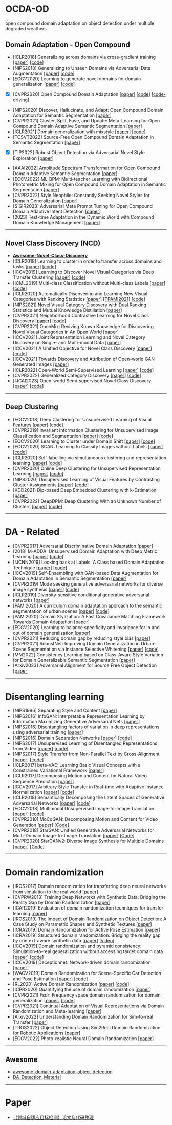 # OCDA-OD
open compound domain adaptation on object detection under multiple degraded weathers

## Domain Adaptation - Open Compound
- [ICLR2018] Generalizing across domains via cross-gradient training [[paper](https://arxiv.org/abs/1804.10745)] [[code](https://arxiv.org/abs/1804.10745)]
- [NIPS2018] Generalizing to Unseen Domains via Adversarial Data Augmentation [[paper](https://arxiv.org/abs/1805.12018)] [[code](https://github.com/ricvolpi/generalize-unseen-domains)]
- [ECCV2020] Learning to generate novel domains for domain generalization [[paper](https://arxiv.org/abs/2007.03304)]  [[code](https://github.com/mousecpn/L2A-OT)]
- [x] [CVPR2020] Open Compound Domain Adaptation [[paper](https://arxiv.org/abs/1909.03403)] [[code](https://github.com/zhmiao/OpenCompoundDomainAdaptation-OCDA)] [[code-driving](https://github.com/XingangPan/OCDA-Driving-Example)]
- [NIPS2020] Discover, Hallucinate, and Adapt: Open Compound Domain Adaptation for Semantic Segmentation [[paper](https://arxiv.org/abs/2110.04111)]
- [CVPR2021] Cluster, Split, Fuse, and Update: Meta-Learning for Open Compound Domain Adaptive Semantic Segmentation [[paper](https://arxiv.org/abs/2012.08278)]
- [ICLR2021] Domain generalization with mixstyle [[paper](https://arxiv.org/abs/2104.02008)] [[code](https://github.com/KaiyangZhou/mixstyle-release)]
- [TCSVT2022] Source-Free Open Compound Domain Adaptation in Semantic Segmentation [[paper](https://arxiv.org/abs/2106.03422)]
- [x] [TIP2022] Robust Object Detection via Adversarial Novel Style Exploration [[paper](https://ieeexplore.ieee.org/abstract/document/9697984)]
- [AAAI2022] Amplitude Spectrum Transformation for Open Compound Domain Adaptive Semantic Segmentation [[paper](https://arxiv.org/abs/2202.04287)]
- [ECCV2022] ML-BPM: Multi-teacher Learning with Bidirectional Photometric Mixing for Open Compound Domain Adaptation in Semantic Segmentation [[paper](https://arxiv.org/abs/2207.09045)]
- [CVPR2022] Style Neophile: Constantly Seeking Novel Styles for Domain Generalization [[paper](https://openaccess.thecvf.com/content/CVPR2022/html/Kang_Style_Neophile_Constantly_Seeking_Novel_Styles_for_Domain_Generalization_CVPR_2022_paper.html)]
- [SIGIR2023] Adversarial Meta Prompt Tuning for Open Compound Domain Adaptive Intent Detection [[paper](https://dl.acm.org/doi/abs/10.1145/3539618.3591945)]
- [2023] Test-time Adaptation in the Dynamic World with Compound Domain Knowledge Management [[paper](https://arxiv.org/abs/2212.08356)]

---

## Novel Class Discovery (NCD)
- [**Awesome-Novel-Class-Discovery**](https://github.com/JosephKJ/Awesome-Novel-Class-Discovery)
- [ICLR2018] Learning to cluster in order to transfer across domains and tasks [[paper](https://arxiv.org/abs/1711.10125)] [[code](https://github.com/GT-RIPL/L2C)]
- [ICCV2019] Learning to Discover Novel Visual Categories via Deep Transfer Clustering [[paper](https://arxiv.org/abs/1908.09884)] [[code](https://github.com/k-han/DTC)]
- [ICML2019] Multi-class Classification without Multi-class Labels [[paper](https://arxiv.org/abs/1901.00544)] [[code](https://github.com/GT-RIPL/L2C)]
- [ICLR2020] Automatically Discovering and Learning New Visual Categories with Ranking Statistics [[paper](https://arxiv.org/abs/2002.05714)] [[TPAMI2021](https://ieeexplore.ieee.org/abstract/document/9464163/)] [[code](https://github.com/k-han/AutoNovel)]
- [NIPS2021] Novel Visual Category Discovery with Dual Ranking Statistics and Mutual Knowledge Distillation [[paper](https://arxiv.org/abs/2002.05714)]
- [CVPR2021] Neighborhood Contrastive Learning for Novel Class Discovery [[paper](https://arxiv.org/abs/2106.10731)] [[code](https://github.com/zhunzhong07/NCL)]
- [CVPR2021] OpenMix: Reviving Known Knowledge for Discovering Novel Visual Categories in An Open World [[paper](https://arxiv.org/abs/2004.05551)]
- [ICCV2021] Joint Representation Learning and Novel Category Discovery on Single- and Multi-modal Data [[paper](https://arxiv.org/abs/2107.03358)]
- [ICCV2021] A Unified Objective for Novel Class Discovery [[paper](https://arxiv.org/abs/2108.08536)] [[code](https://github.com/DonkeyShot21/UNO)]
- [ICCV2021] Towards Discovery and Attribution of Open-world GAN Generated Images [[paper](https://arxiv.org/abs/2105.04580)]
- [ICLR2022] Open-World Semi-Supervised Learning [[paper](https://arxiv.org/abs/2102.03526)] [[code](https://github.com/snap-stanford/orca)]
- [CVPR2022] Generalized Category Discovery [[paper](https://arxiv.org/abs/2201.02609)] [[code](https://github.com/sgvaze/generalized-category-discovery)]
- [IJCAI2023] Open-world Semi-supervised Novel Class Discovery [[paper](https://arxiv.org/abs/2305.13095)] [[code](https://github.com/liujmzzz/openncd)]

---

## Deep Clustering
- [ECCV2018] Deep Clustering for Unsupervised Learning of Visual Features [[paper](https://arxiv.org/abs/1807.05520)] [[code](https://github.com/facebookresearch/deepcluster)]
- [CVPR2019] Invariant Information Clustering for Unsupervised Image Classification and Segmentation [[paper](https://arxiv.org/abs/1807.06653)] [[code](https://github.com/xu-ji/IIC)]
- [ECCV2020] Learning to Cluster under Domain Shift [[paper](https://arxiv.org/abs/2008.04646)] [[code](https://github.com/willi-menapace/acids-clustering-domain-shift)]
- [ECCV2020] SCAN: Learning to Classify Images without Labels [[paper](https://arxiv.org/abs/2005.12320)] [[code](https://github.com/wvangansbeke/Unsupervised-Classification)]
- [ICLR2020] Self-labelling via simultaneous clustering and representation learning [[paper](https://arxiv.org/abs/1911.05371)] [[code](https://github.com/yukimasano/self-label)]
- [CVPR2020] Online Deep Clustering for Unsupervised Representation Learning [[paper](https://arxiv.org/abs/2006.10645)] [[code](https://github.com/open-mmlab/OpenSelfSup)]
- [NIPS2020] Unsupervised Learning of Visual Features by Contrasting Cluster Assignments [[paper](https://arxiv.org/abs/2006.09882)] [[code](https://github.com/facebookresearch/swav)]
- [KDD2021] Dip-based Deep Embedded Clustering with k-Estimation [[paper](https://dl.acm.org/doi/abs/10.1145/3447548.3467316)]
- [CVPR2022] DeepDPM: Deep Clustering With an Unknown Number of Clusters [[paper](https://arxiv.org/abs/2203.14309)] [[code](https://github.com/BGU-CS-VIL/DeepDPM)]

---

# DA - Related
- [CVPR2017] Adversarial Discriminative Domain Adaptation [[paper](https://arxiv.org/abs/1702.05464)]
- [2018] M-ADDA: Unsupervised Domain Adaptation with Deep Metric Learning [[paper](https://arxiv.org/abs/1807.02552)] [[code](https://github.com/IssamLaradji/M-ADDA)]
- [IJCNN2019] Looking back at Labels: A Class based Domain Adaptation Technique [[paper](https://arxiv.org/abs/1904.01341)] [[code](https://github.com/vinodkkurmi/DiscriminatorDomainAdaptation)]
- [ICCV2019] Self-Ensembling with GAN-based Data Augmentation for Domain Adaptation in Semantic Segmentation [[paper](https://arxiv.org/abs/1909.00589)]
- [CVPR2019] Mode seeking generative adversarial networks for diverse image synthesis [[paper](https://arxiv.org/abs/1903.05628)] [[code](https://github.com/HelenMao/MSGAN)]
- [ICLR2019] Diversity-sensitive conditional generative adversarial networks [[paper](https://arxiv.org/abs/1901.09024)]
- [PAMI2020] A curriculum domain adaptation approach to the semantic segmentation of urban scenes [[paper](https://arxiv.org/abs/1812.09953)] [[code](https://github.com/YangZhang4065/AdaptationSeg)]
- [PAMI2020] Domain Stylization: A Fast Covariance Matching Framework Towards Domain Adaptation [[paper](https://ieeexplore.ieee.org/abstract/document/8968319)]
- [ECCV2020] Learning to balance specificity and invariance for in and out of domain generalization [[paper](https://arxiv.org/abs/2008.12839)]
- [CVPR2021] Reducing domain gap by reducing style bias [[paper](https://arxiv.org/abs/1910.11645)]
- [CVPR2021] RobustNet: Improving Domain Generalization in Urban-Scene Segmentation via Instance Selective Whitening [[paper](https://arxiv.org/abs/2103.15597)] [[code](https://github.com/shachoi/RobustNet)]
- [MM2022] Consistency Learning based on Class-Aware Style Variation for Domain Generalizable Semantic Segmentation [[paper](https://dl.acm.org/doi/abs/10.1145/3503161.3548209)]
- [Arxiv2023] Adversarial Alignment for Source Free Object Detection [[paper](https://arxiv.org/abs/2301.04265)]

---

# Disentangling learning
- [NIPS1996] Separating Style and Content [[paper](https://proceedings.neurips.cc/paper/1996/hash/70222949cc0db89ab32c9969754d4758-Abstract.html)]
- [NIPS2016] InfoGAN: Interpretable Representation Learning by Information Maximizing Generative Adversarial Nets [[paper](https://arxiv.org/abs/1606.03657)]
- [NIPS2016] Disentangling factors of variation in deep representations using adversarial training [[paper](https://arxiv.org/abs/1611.03383)]
- [NIPS2016] Domain Separation Networks [[paper](https://arxiv.org/abs/1608.06019)] [[code](https://github.com/fungtion/DSN)]
- [NIPS2017] Unsupervised Learning of Disentangled Representations from Video [[paper](https://arxiv.org/abs/1705.10915)] [[code](https://github.com/edenton/drnet)]
- [NIPS2017] Style Transfer from Non-Parallel Text by Cross-Alignment [[paper](https://arxiv.org/abs/1705.09655)] [[code](https://github.com/shentianxiao/language-style-transfer)]
- [ICLR2017] beta-VAE: Learning Basic Visual Concepts with a Constrained Variational Framework [[paper](https://openreview.net/forum?id=Sy2fzU9gl)]
- [ICLR2017] Decomposing Motion and Content for Natural Video Sequence Prediction [[paper](https://arxiv.org/abs/1706.08033)]
- [ICCV2017] Arbitrary Style Transfer in Real-time with Adaptive Instance Normalization [[paper](https://arxiv.org/abs/1703.06868)] [[code](https://github.com/xunhuang1995/AdaIN-style)]
- [ICLR2018] Semantically Decomposing the Latent Spaces of Generative Adversarial Networks [[paper](https://arxiv.org/abs/1705.07904)] [[code](https://github.com/chrisdonahue/sdgan)]
- [ECCV2018] Multimodal Unsupervised Image-to-Image Translation [[paper](https://arxiv.org/abs/1804.04732)] [[code](https://github.com/nvlabs/MUNIT)]
- [CVPR2018] MoCoGAN: Decomposing Motion and Content for Video Generation [[paper](https://arxiv.org/abs/1707.04993)] [[Code](https://github.com/sergeytulyakov/mocogan)]
- [CVPR2018] StarGAN: Unified Generative Adversarial Networks for Multi-Domain Image-to-Image Translation [[paper](https://arxiv.org/abs/1711.09020)] [[Code](https://github.com/yunjey/stargan)]
- [CVPR2020] StarGANv2: Diverse Image Synthesis for Multiple Domains [[paper](https://arxiv.org/abs/1912.01865)] [[Code](https://github.com/clovaai/stargan-v2)]

---

# Domain randomization
- [IROS2017] Domain randomization for transferring deep neural networks from simulation to the real world [[paper](https://arxiv.org/abs/1703.06907)]
- [CVPRW2018] Training Deep Networks with Synthetic Data: Bridging the Reality Gap by Domain Randomization [[paper](https://arxiv.org/abs/1804.06516)]
- [ICAR2019] Evaluation of domain randomization techniques for transfer learning [[paper](https://ieeexplore.ieee.org/abstract/document/8981654)]
- [IROS2019] The Impact of Domain Randomization on Object Detection: A Case Study on Parametric Shapes and Synthetic Textures [[paper](https://ieeexplore.ieee.org/abstract/document/8968139)]
- [ICRA2019] Domain Randomization for Active Pose Estimation [[paper](https://arxiv.org/abs/1903.03953)]
- [ICRA2019] Structured domain randomization: Bridging the reality gap by context-aware synthetic data [[paper](https://arxiv.org/abs/1810.10093)] [[video](https://youtu.be/1WdjWJYx9AY)]
- [ICCV2019] Domain randomization and pyramid consistency: Simulation-to-real generalization without accessing target domain data [[paper](https://arxiv.org/abs/1909.00889)] [[code](https://github.com/xyyue/DRPC)]
- [ICCV2019] Deceptionnet: Network-driven domain randomization [[paper](https://arxiv.org/abs/1904.02750)]
- [WACV2019] Domain Randomization for Scene-Specific Car Detection and Pose Estimation [[paper](https://arxiv.org/abs/1811.05939)] [[code](https://github.com/rawalkhirodkar/car_pose)]
- [RL2020] Active Domain Randomization [[paper](https://arxiv.org/abs/1904.04762)] [[code](https://github.com/montrealrobotics/active-domainrand)]
- [ICPR2020] Quantifying the use of domain randomization [[paper](https://ieeexplore.ieee.org/abstract/document/9412118)]
- [CVPR2021] Fsdr: Frequency space domain randomization for domain generalization [[paper](https://arxiv.org/abs/2103.02370)] [[code](https://github.com/jxhuang0508/FSDR)]
- [CVPR2021] Continual Adaptation of Visual Representations via Domain Randomization and Meta-learning [[paper](https://arxiv.org/abs/2012.04324)]
- [Arxiv2022] Understanding Domain Randomization for Sim-to-real Transfer [[paper](https://arxiv.org/abs/2110.03239)]
- [TROS2022] Object Detection Using Sim2Real Domain Randomization for Robotic Applications [[paper](https://arxiv.org/abs/2208.04171)]
- [ECCV2022] Photo-realistic Neural Domain Randomization [[paper](https://arxiv.org/abs/2210.12682)]

---

## Awesome
- [awesome-domain-adaptation-object-detection](https://github.com/wangs311/awesome-domain-adaptation-object-detection)
- [DA_Detection_Material](https://github.com/kinredon/DA_Detection_Material)

---

# Paper
- [【领域自适应目标检测】论文及代码整理](https://zhuanlan.zhihu.com/p/371721493)

